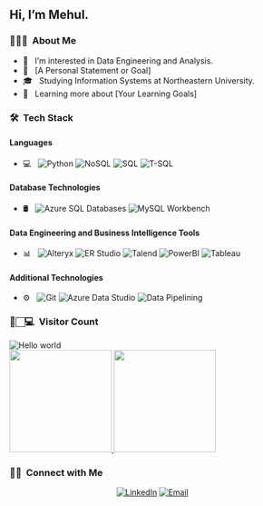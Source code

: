 ## Hi, I’m Mehul.

### 👨🏻‍💻 &nbsp;About Me
- 👀 &nbsp; I’m interested in Data Engineering and Analysis.
- 🤔 &nbsp; [A Personal Statement or Goal]
- 🎓 &nbsp; Studying Information Systems at Northeastern University.
- 🌱 &nbsp; Learning more about [Your Learning Goals]

### 🛠 &nbsp;Tech Stack

#### Languages
- 💻 &nbsp;
  ![Python](https://img.shields.io/badge/-Python-333333?style=flat&logo=python)
  ![NoSQL](https://img.shields.io/badge/-NoSQL-333333?style=flat&logo=NoSQL)
  ![SQL](https://img.shields.io/badge/-SQL-333333?style=flat&logo=MySQL)
  ![T-SQL](https://img.shields.io/badge/-TSQL-333333?style=flat&logo=MicrosoftSQLServer)

#### Database Technologies
- 🛢 &nbsp;
  ![Azure SQL Databases](https://img.shields.io/badge/-Azure%20SQL%20Databases-333333?style=flat&logo=microsoft-azure)
  ![MySQL Workbench](https://img.shields.io/badge/-MySQL%20Workbench-333333?style=flat&logo=mysql)

#### Data Engineering and Business Intelligence Tools
- 📊 &nbsp;
  ![Alteryx](https://img.shields.io/badge/-Alteryx-333333?style=flat&logo=Alteryx)
  ![ER Studio](https://img.shields.io/badge/-ER%20Studio-333333?style=flat)
  ![Talend](https://img.shields.io/badge/-Talend-333333?style=flat&logo=Talend)
  ![PowerBI](https://img.shields.io/badge/-Power%20BI-333333?style=flat&logo=powerbi)
  ![Tableau](https://img.shields.io/badge/-Tableau-333333?style=flat&logo=Tableau)

#### Additional Technologies
- ⚙️ &nbsp;
  ![Git](https://img.shields.io/badge/-Git-333333?style=flat&logo=git)
  ![Azure Data Studio](https://img.shields.io/badge/-Azure%20Data%20Studio-333333?style=flat&logo=microsoft-azure)
  ![Data Pipelining](https://img.shields.io/badge/-Data%20Pipelining-333333?style=flat)

<h3> 👀🏻‍💻 &nbsp;Visitor Count </h3>

<img src="https://profile-counter.glitch.me/kmehul/count.svg" alt="Hello world" />

<br/>

<a href="https://github.com/kmehul">
  <img height="180em" src="https://github-readme-stats.vercel.app/api?username=kmehul&theme=buefy" />
  <img height="180em" src="https://github-readme-stats.vercel.app/api/top-langs/?username=kmehul&theme=buefy" />
</a>

<br/>

### 🤝🏻 &nbsp;Connect with Me

<p align="center">
<a href="https://www.linkedin.com/in/kmehul992/"><img alt="LinkedIn" src="https://img.shields.io/badge/LinkedIn-Kumar Mehul-blue?style=flat-square&logo=linkedin"></a>
<a href="mailto:kumar-mehul@outlook.com"><img alt="Email" src="https://img.shields.io/badge/Email-kumar-mehul@outlook.com-blue?style=flat-square&logo=gmail"></a>
</p>

<!--
<!---
kmehul/kmehul is a ✨ special ✨ repository because its `README.md` (this file) appears on your GitHub profile.
You can click the Preview link to take a look at your changes.
--->
